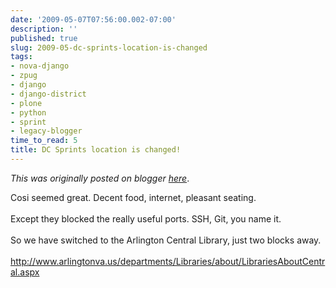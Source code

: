 ```yaml
---
date: '2009-05-07T07:56:00.002-07:00'
description: ''
published: true
slug: 2009-05-dc-sprints-location-is-changed
tags:
- nova-django
- zpug
- django
- django-district
- plone
- python
- sprint
- legacy-blogger
time_to_read: 5
title: DC Sprints location is changed!
---
```


*This was originally posted on blogger [here](https://pydanny.blogspot.com/2009/05/dc-sprints-location-is-changed.html)*.

Cosi seemed great. Decent food, internet, pleasant seating.<br /><br />Except they blocked the really useful ports. SSH, Git, you name it.<br /><br />So we have switched to the Arlington Central Library, just two blocks away.<br /><br /><a href="http://www.arlingtonva.us/departments/Libraries/about/LibrariesAboutCentral.aspx" rel="nofollow"><span>http://www.arlingtonva.us/departments/Libraries/about/LibrariesAboutCentral.aspx</span></a>